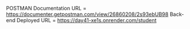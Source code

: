 POSTMAN Documentation URL = https://documenter.getpostman.com/view/26860208/2s93ebUB98
Back-end Deployed URL = https://day41-xe1s.onrender.com/student
